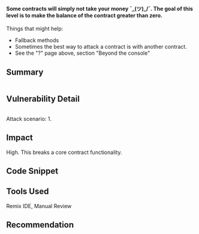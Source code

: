 #### Some contracts will simply not take your money ¯\_(ツ)_/¯. The goal of this level is to make the balance of the contract greater than zero.

Things that might help:
- Fallback methods
- Sometimes the best way to attack a contract is with another contract.
- See the "?" page above, section "Beyond the console"

## Summary


```solidity

```

## Vulnerability Detail

```solidity

```

Attack scenario:
1. 

## Impact
High. This breaks a core contract functionality.

## Code Snippet


## Tools Used
Remix IDE, Manual Review

## Recommendation
